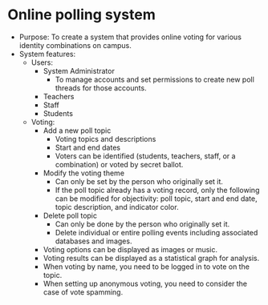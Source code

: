 # Online polling system
- Purpose: To create a system that provides online voting for various identity combinations on campus.
- System features: 
  - Users:
    - System Administrator
      - To manage accounts and set permissions to create new poll threads for those accounts.
    - Teachers
    - Staff
    - Students
  - Voting:
    - Add a new poll topic
      - Voting topics and descriptions
      - Start and end dates
      - Voters can be identified (students, teachers, staff, or a combination) or voted by secret ballot.
    - Modify the voting theme
      - Can only be set by the person who originally set it.
      - If the poll topic already has a voting record, only the following can be modified for objectivity: poll topic, start and end date, topic description, and indicator color.
    - Delete poll topic
      - Can only be done by the person who originally set it.
      - Delete individual or entire polling events including associated databases and images. 
    - Voting options can be displayed as images or music. 
    - Voting results can be displayed as a statistical graph for analysis. 
    - When voting by name, you need to be logged in to vote on the topic. 
    - When setting up anonymous voting, you need to consider the case of vote spamming.
